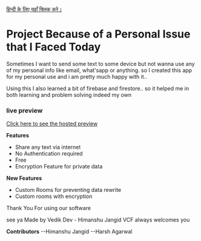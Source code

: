 <a href="./readme-HN.md">हिन्दी के लिए यहाँ क्लिक करे।</a>
# Project Because of a Personal Issue that I Faced Today

Sometimes I want to send some text to some device but not wanna use any of my personal info like email, what'sapp or anything.
so I created this app for my personal use and i am pretty much happy with it.. 

Using this I also learned a bit of firebase and firestore.. 
so it helped me in both learning and problem solving indeed my own

### live preview 
<a href="https://somewebshit.web.app">Click here to see the hosted preview</a>

**Features**
- Share any text via internet 
- No Authentication required
- Free
- Encryption Feature for private data

**New Features**
- Custom Rooms for preventing data rewrite
- Custom rooms with encryption

Thank You For using our software 

see ya
Made by Vedik Dev - Himanshu Jangid
VCF always welcomes you

**Contributors**
--Himanshu Jangid
--Harsh Agarwal
